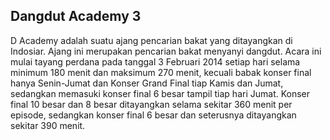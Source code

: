 ## Dangdut Academy 3

D Academy adalah suatu ajang pencarian bakat yang ditayangkan di Indosiar. Ajang ini merupakan pencarian bakat menyanyi dangdut. Acara ini mulai tayang perdana pada tanggal 3 Februari 2014 setiap hari selama minimum 180 menit dan maksimum 270 menit, kecuali babak konser final hanya Senin-Jumat dan Konser Grand Final tiap Kamis dan Jumat, sedangkan memasuki konser final 6 besar tampil tiap hari Jumat. Konser final 10 besar dan 8 besar ditayangkan selama sekitar 360 menit per episode, sedangkan konser final 6 besar dan seterusnya ditayangkan sekitar 390 menit.


